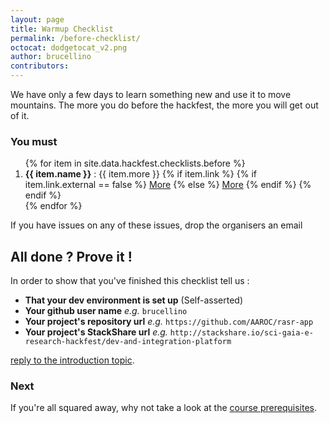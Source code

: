 ```yaml
---
layout: page
title: Warmup Checklist
permalink: /before-checklist/
octocat: dodgetocat_v2.png
author: brucellino
contributors:
---
```


We have only a few days to learn something new and use it to move mountains. The more you do before the hackfest, the more you will get out of it.

### You must
<ol>
{% for item in site.data.hackfest.checklists.before %}
<li> <strong>{{ item.name }}</strong> : {{ item.more }}
{% if item.link %}
  {% if item.link.external == false %}
  <a href="{{ site.url }}{{ item.link.url }}" class="btn btn-small">More</a>
  {% else %}
  <a href="{{ item.link.url }}" class="btn btn-small">More</a>
  {% endif %}
  {% endif %}
</li>
{% endfor %}
</ol>

If you have issues on any of these issues, drop the organisers an email <a href="mailto:{{ site.organiser.email }}" class="btn btn-small"><i class="fa fa-envelope-o"></i></a>

## All done ? Prove it !

In order to show that you've finished this checklist tell us :

  * **That your dev environment is set up** (Self-asserted)
  * **Your github user name** _e.g._ `brucellino`
  * **Your project's repository url** _e.g._ `https://github.com/AAROC/rasr-app`
  * **Your project's StackShare url** _e.g._ `http://stackshare.io/sci-gaia-e-research-hackfest/dev-and-integration-platform`

 <a href="{{ start_topic }}" class="btn">reply to the introduction topic</a>.

### Next

If you're all squared away, why not take a look at the <a href="{{ site.url }}/prerequisites">course prerequisites</a>.
